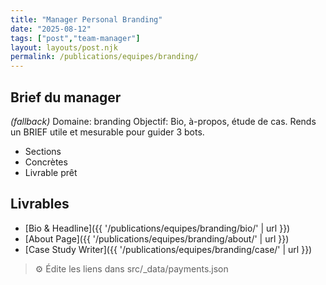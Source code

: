 ```yaml
---
title: "Manager Personal Branding"
date: "2025-08-12"
tags: ["post","team-manager"]
layout: layouts/post.njk
permalink: /publications/equipes/branding/
---
```

## Brief du manager

*(fallback)* Domaine: branding
Objectif: Bio, à-propos, étude de cas.
Rends un BRIEF utile et mesurable pour guider 3 bots.

- Sections
- Concrètes
- Livrable prêt

## Livrables
- [Bio & Headline]({{ '/publications/equipes/branding/bio/' | url }})
- [About Page]({{ '/publications/equipes/branding/about/' | url }})
- [Case Study Writer]({{ '/publications/equipes/branding/case/' | url }})

> ⚙️ Édite les liens dans src/_data/payments.json
